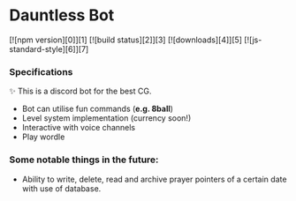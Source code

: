 # Dauntless Bot 
[![npm version][0]][1] [![build status][2]][3]
[![downloads][4]][5] [![js-standard-style][6]][7]
### Specifications
:sparkles: This is a discord bot for the best CG.
- Bot can utilise fun commands (**e.g. 8ball**)
- Level system implementation (currency soon!)
- Interactive with voice channels
- Play wordle
### **Some notable things in the future:**
- Ability to write, delete, read and archive prayer pointers of a certain date with use of database.
